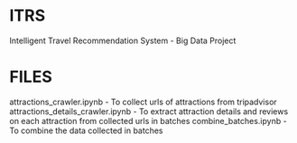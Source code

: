 # ITRS
Intelligent Travel Recommendation System -  Big Data Project

# FILES
attractions_crawler.ipynb -  To collect urls of attractions from tripadvisor
attractions_details_crawler.ipynb - To extract attraction details and reviews on each attraction from collected urls in batches
combine_batches.ipynb -  To combine the data collected in batches
